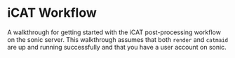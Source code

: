 # iCAT Workflow
A walkthrough for getting started with the iCAT post-processing workflow on the sonic server. This walkthrough assumes that both `render` and `catmaid` are up and running successfully and that you have a user account on sonic.


